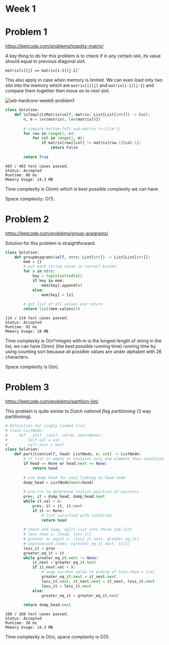 # Week 1

# Problem 1
https://leetcode.com/problems/toeplitz-matrix/

A key thing to do for this problem is to check if in any certain slot, its value should equal to previous diagonal slot.

```
matrix[i][j] == matrix[i-1][j-1]`
```

This also apply in case when memory is limited. We can even load only two slot into the memory which are `matrix[i][j]` and `matrix[i-1][j-1]` and compare them together then move on to next slot.

![wb-hardcore-week6-problem1](https://user-images.githubusercontent.com/7964573/122669924-9ad27100-d1e9-11eb-86fb-a97de095abcf.png)

```python
class Solution:
    def isToeplitzMatrix(self, matrix: List[List[int]]) -> bool:
        n, m = len(matrix), len(matrix[0])
        
        # compare bottom-left sub-matrix (n-1)(m-1)
        for row in range(1, n):
            for col in range(1, m):
                if matrix[row][col] != matrix[row-1][col-1]:
                    return False
        
        return True
```
```
483 / 483 test cases passed.
Status: Accepted
Runtime: 80 ms
Memory Usage: 14.3 MB
```

Time complexity is O(nm) which is best possible complexity we can have.

Space complexity: O(1).

# Problem 2
https://leetcode.com/problems/group-anagrams/

Solution for this problem is straightforward.

```python
class Solution:
    def groupAnagrams(self, strs: List[str]) -> List[List[str]]:
        mem = {}
        # put each string value in correct bucket
        for s in strs:
            key = tuple(sorted(s))
            if key in mem:
                mem[key].append(s)
            else:
                mem[key] = [s]
        
        # get list of all values and return
        return list(mem.values())
```
```
114 / 114 test cases passed.
Status: Accepted
Runtime: 92 ms
Memory Usage: 18 MB
```

Time complexity is O(n\*mlogm) with m is the longest length of string in the list, we can have O(nm) (the best possible running time) running time by using counting sort because all possible values are under alphabet with 26 characters.

Space complexity is O(n).

# Problem 3
https://leetcode.com/problems/partition-list/

This problem is quite similar to *Dutch national flag partitioning* (3 way partitioning).

```python
# Definition for singly-linked list.
# class ListNode:
#     def __init__(self, val=0, next=None):
#         self.val = val
#         self.next = next
class Solution:
    def partition(self, head: ListNode, x: int) -> ListNode:
        # if list is empty or contains only one element then condition is valid
        if head == None or head.next == None:
            return head
        
        # use dump head for easy linking to head node
        dump_head = ListNode(next=head)
        
        # pre-run to determine initial position of pointers
        prev, it = dump_head, dump_head.next
        while it.val < x:
            prev, it = it, it.next
            if it == None:
                # list satisfied with condition
                return head
        
        # check and swap, split list into three sub-list
        # less than x: [head, less_it]
        # greater or equal x: [less_it.next, greater_eq_it]
        # unprocessed items: [greater_eq_it.next, tail]
        less_it = prev
        greater_eq_it = it
        while greater_eq_it.next != None:
            it_next = greater_eq_it.next
            if it_next.val < x:
                # swap current value to ending of less-than-x list
                greater_eq_it.next = it_next.next
                less_it.next, it_next.next = it_next, less_it.next
                less_it = less_it.next
            else:
                greater_eq_it = greater_eq_it.next
            
        return dump_head.next
```
```
168 / 168 test cases passed.
Status: Accepted
Runtime: 28 ms
Memory Usage: 14.3 MB
```

Time complexity is O(n), space complexity is O(1).
